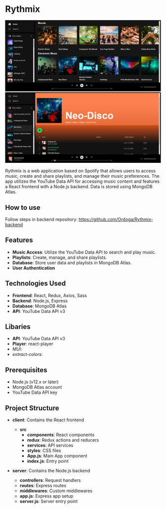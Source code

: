 # Rythmix

![](./public/imgs/Rythmix1.jpeg)
![](./public/imgs/Rythmix2.jpeg)

Rythmix is a web application based on Spotify that allows users to access music, create and share playlists, and manage their music preferences. The app utilizes the YouTube Data API for accessing music content and features a React frontend with a Node.js backend. Data is stored using MongoDB Atlas.

## How to use

Follow steps in backend repository:
https://github.com/Ordoga/Rythmix-backend


## Features

- **Music Access**: Utilize the YouTube Data API to search and play music.
- **Playlists**: Create, manage, and share playlists.
- **Database**: Store user data and playlists in MongoDB Atlas.
- **User Authentication**

## Technologies Used

- **Frontend**: React, Redux, Axios, Sass
- **Backend**: Node.js, Express
- **Database**: MongoDB Atlas
- **API**: YouTube Data API v3

## Libaries

- **API**: YouTube Data API v3
- **Player**: react-player
- *MUI*: 
- *extract-colors*: 

## Prerequisites

- Node.js (v12.x or later)
- MongoDB Atlas account
- YouTube Data API key


## Project Structure

- **client**: Contains the React frontend
  - **src**
    - **components**: React components
    - **redux**: Redux actions and reducers
    - **services**: API services
    - **styles**: CSS files
    - **App.js**: Main App component
    - **index.js**: Entry point

- **server**: Contains the Node.js backend
  - **controllers**: Request handlers
  - **routes**: Express routes
  - **middlewares**: Custom middlewares
  - **app.js**: Express app setup
  - **server.js**: Server entry point